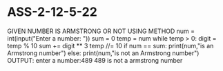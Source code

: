 # ASS-2-12-5-22
GIVEN  NUMBER IS ARMSTRONG  OR NOT USING METHOD
num = int(input("Enter a number: "))
sum = 0
temp = num
while temp > 0:
   digit = temp % 10
   sum += digit ** 3
   temp //= 10
if num == sum:
   print(num,"is an Armstrong number")
else:
   print(num,"is not an Armstrong number")
OUTPUT:
 enter a number:489
 489 is not a armstrong number
